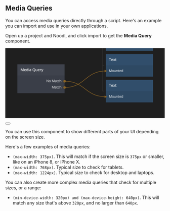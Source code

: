 ## Media Queries

You can access media queries directly through a script. Here's an example you can import and use in your own applications.

Open up a project and Noodl, and click import to get the **Media Query** component.

<div class="ndl-images">
    <img src="/snippets/responsive/media-query.png" class="ndl-image med"></img>  
<button class="ndl-import-button" onClick='importIntoNoodl("/snippets/responsive/media-query-project.zip")'></button>
</div>

You can use this component to show different parts of your UI depending on the screen size.

Here's a few examples of media queries:
- `(max-width: 375px)`. This will match if the screen size is `375px` or smaller, like on an iPhone 8, or iPhone X.
- `(max-width: 768px)`. Typical size to check for tablets.
- `(max-width: 1224px)`. Typical size to check for desktop and laptops.

You can also create more complex media queries that check for multiple sizes, or a range:
- `(min-device-width: 320px) and (max-device-height: 640px)`. This will match any size that's above `320px`, and no larger than `640px`.
